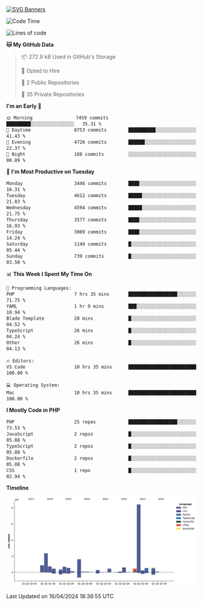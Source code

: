 [![SVG Banners](https://svg-banners.vercel.app/api?type=glitch&text1=Gere_Lajos%F0%9F%92%BB&width=800&height=400)](https://github.com/Akshay090/svg-banners)

<!--START_SECTION:waka-->
![Code Time](http://img.shields.io/badge/Code%20Time-1%2C543%20hrs%2030%20mins-blue)

![Lines of code](https://img.shields.io/badge/From%20Hello%20World%20I%27ve%20Written-19.2%20million%20lines%20of%20code-blue)

**🐱 My GitHub Data** 

> 📦 272.9 kB Used in GitHub's Storage 
 > 
> 💼 Opted to Hire
 > 
> 📜 2 Public Repositories 
 > 
> 🔑 35 Private Repositories 
 > 
**I'm an Early 🐤** 

```text
🌞 Morning                7459 commits        █████████░░░░░░░░░░░░░░░░   35.31 % 
🌆 Daytime                8753 commits        ██████████░░░░░░░░░░░░░░░   41.43 % 
🌃 Evening                4726 commits        ██████░░░░░░░░░░░░░░░░░░░   22.37 % 
🌙 Night                  188 commits         ░░░░░░░░░░░░░░░░░░░░░░░░░   00.89 % 
```
📅 **I'm Most Productive on Tuesday** 

```text
Monday                   3446 commits        ████░░░░░░░░░░░░░░░░░░░░░   16.31 % 
Tuesday                  4612 commits        █████░░░░░░░░░░░░░░░░░░░░   21.83 % 
Wednesday                4594 commits        █████░░░░░░░░░░░░░░░░░░░░   21.75 % 
Thursday                 3577 commits        ████░░░░░░░░░░░░░░░░░░░░░   16.93 % 
Friday                   3009 commits        ████░░░░░░░░░░░░░░░░░░░░░   14.24 % 
Saturday                 1149 commits        █░░░░░░░░░░░░░░░░░░░░░░░░   05.44 % 
Sunday                   739 commits         █░░░░░░░░░░░░░░░░░░░░░░░░   03.50 % 
```


📊 **This Week I Spent My Time On** 

```text
💬 Programming Languages: 
PHP                      7 hrs 35 mins       ██████████████████░░░░░░░   71.75 % 
YAML                     1 hr 9 mins         ███░░░░░░░░░░░░░░░░░░░░░░   10.94 % 
Blade Template           28 mins             █░░░░░░░░░░░░░░░░░░░░░░░░   04.52 % 
TypeScript               26 mins             █░░░░░░░░░░░░░░░░░░░░░░░░   04.24 % 
Other                    26 mins             █░░░░░░░░░░░░░░░░░░░░░░░░   04.13 % 

🔥 Editors: 
VS Code                  10 hrs 35 mins      █████████████████████████   100.00 % 

💻 Operating System: 
Mac                      10 hrs 35 mins      █████████████████████████   100.00 % 
```

**I Mostly Code in PHP** 

```text
PHP                      25 repos            ██████████████████░░░░░░░   73.53 % 
JavaScript               2 repos             █░░░░░░░░░░░░░░░░░░░░░░░░   05.88 % 
TypeScript               2 repos             █░░░░░░░░░░░░░░░░░░░░░░░░   05.88 % 
Dockerfile               2 repos             █░░░░░░░░░░░░░░░░░░░░░░░░   05.88 % 
CSS                      1 repo              █░░░░░░░░░░░░░░░░░░░░░░░░   02.94 % 
```



**Timeline**

![Lines of Code chart](https://raw.githubusercontent.com/gere-lajos/gere-lajos/main/assets/bar_graph.png)


 Last Updated on 16/04/2024 18:36:55 UTC
<!--END_SECTION:waka-->

